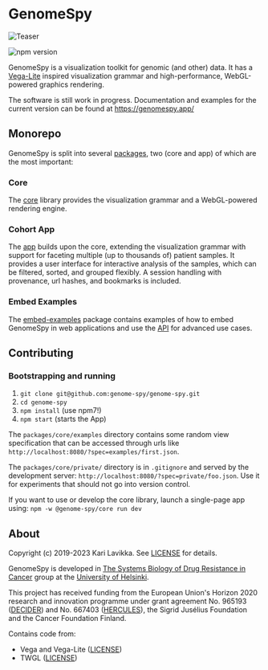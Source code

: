 # GenomeSpy

![Teaser](https://raw.githubusercontent.com/genome-spy/genome-spy/master/docs/img/teaser.png)

![npm version](https://img.shields.io/npm/v/@genome-spy/core)

GenomeSpy is a visualization toolkit for genomic (and other) data. It has a [Vega-Lite](https://vega.github.io/vega-lite/) inspired visualization grammar and high-performance, WebGL-powered graphics rendering.

The software is still work in progress. Documentation and examples for the current version can be found at https://genomespy.app/

## Monorepo

GenomeSpy is split into several [packages](./packages/), two (core and app) of which are the most important:

### Core

The [core](./packages/core/) library provides the visualization grammar and a WebGL-powered rendering engine.

### Cohort App

The [app](./packages/app/) builds upon the core, extending the visualization grammar with support for faceting multiple (up to thousands of) patient samples. It provides a user interface for interactive analysis of the samples, which can be filtered, sorted, and grouped flexibly. A session handling with provenance, url hashes, and bookmarks is included.

### Embed Examples

The [embed-examples](./packages/embed-examples/) package contains examples of how to embed GenomeSpy in web applications and use the [API](https://genomespy.app/docs/api/) for advanced use cases.

## Contributing

### Bootstrapping and running

1. `git clone git@github.com:genome-spy/genome-spy.git`
2. `cd genome-spy`
3. `npm install` (use npm7!)
4. `npm start` (starts the App)

The `packages/core/examples` directory contains some random view specification that can be accessed through urls like `http://localhost:8080/?spec=examples/first.json`.

The `packages/core/private/` directory is in `.gitignore` and served by the development server: `http://localhost:8080/?spec=private/foo.json`. Use it for experiments that should not go into version control.

If you want to use or develop the core library, launch a single-page app using: `npm -w @genome-spy/core run dev`

## About

Copyright (c) 2019-2023 Kari Lavikka. See [LICENSE](LICENSE) for details.

GenomeSpy is developed in [The Systems Biology of Drug Resistance in
Cancer](https://www.helsinki.fi/en/researchgroups/systems-biology-of-drug-resistance-in-cancer)
group at the [University of Helsinki](https://www.helsinki.fi/en).

This project has received funding from the European Union's Horizon 2020
research and innovation programme under grant agreement No. 965193
([DECIDER](https://www.deciderproject.eu/)) and No. 667403
([HERCULES](https://project-hercules.eu/)), the Sigrid Jusélius Foundation and
the Cancer Foundation Finland.

Contains code from:

- Vega and Vega-Lite ([LICENSE](https://github.com/vega/vega-lite/blob/master/LICENSE))
- TWGL ([LICENSE](https://github.com/greggman/twgl.js/blob/master/LICENSE.md))
